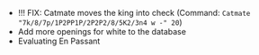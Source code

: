 * !!! FIX: Catmate moves the king into check (Command: `Catmate "7k/8/7p/1P2PP1P/2P2P2/8/5K2/3n4 w -" 20`)
* Add more openings for white to the database
* Evaluating En Passant
